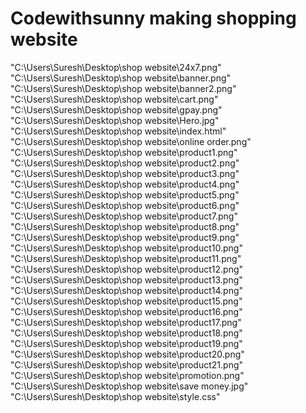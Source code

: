# Codewithsunny making shopping website

"C:\Users\Suresh\Desktop\shop website\24x7.png"
"C:\Users\Suresh\Desktop\shop website\banner.png"
"C:\Users\Suresh\Desktop\shop website\banner2.png"
"C:\Users\Suresh\Desktop\shop website\cart.png"
"C:\Users\Suresh\Desktop\shop website\gpay.png"
"C:\Users\Suresh\Desktop\shop website\Hero.jpg"
"C:\Users\Suresh\Desktop\shop website\index.html"
"C:\Users\Suresh\Desktop\shop website\online order.png"
"C:\Users\Suresh\Desktop\shop website\product1.png"
"C:\Users\Suresh\Desktop\shop website\product2.png"
"C:\Users\Suresh\Desktop\shop website\product3.png"
"C:\Users\Suresh\Desktop\shop website\product4.png"
"C:\Users\Suresh\Desktop\shop website\product5.png"
"C:\Users\Suresh\Desktop\shop website\product6.png"
"C:\Users\Suresh\Desktop\shop website\product7.png"
"C:\Users\Suresh\Desktop\shop website\product8.png"
"C:\Users\Suresh\Desktop\shop website\product9.png"
"C:\Users\Suresh\Desktop\shop website\product10.png"
"C:\Users\Suresh\Desktop\shop website\product11.png"
"C:\Users\Suresh\Desktop\shop website\product12.png"
"C:\Users\Suresh\Desktop\shop website\product13.png"
"C:\Users\Suresh\Desktop\shop website\product14.png"
"C:\Users\Suresh\Desktop\shop website\product15.png"
"C:\Users\Suresh\Desktop\shop website\product16.png"
"C:\Users\Suresh\Desktop\shop website\product17.png"
"C:\Users\Suresh\Desktop\shop website\product18.png"
"C:\Users\Suresh\Desktop\shop website\product19.png"
"C:\Users\Suresh\Desktop\shop website\product20.png"
"C:\Users\Suresh\Desktop\shop website\product21.png"
"C:\Users\Suresh\Desktop\shop website\promotion.png"
"C:\Users\Suresh\Desktop\shop website\save money.jpg"
"C:\Users\Suresh\Desktop\shop website\style.css"
